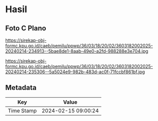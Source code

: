 # Hasil

## Foto C Plano

https://sirekap-obj-formc.kpu.go.id/caeb/pemilu/ppwp/36/03/18/20/02/3603182002025-20240214-234913--5bae8de1-8aab-49e0-a2fd-988288e3e704.jpg

https://sirekap-obj-formc.kpu.go.id/caeb/pemilu/ppwp/36/03/18/20/02/3603182002025-20240214-235306--5a5024e9-982b-483d-ac0f-71fccbf861bf.jpg


## Metadata

| Key        | Value               |
| ---------- | ------------------- |
| Time Stamp | 2024-02-15 09:00:24 |



